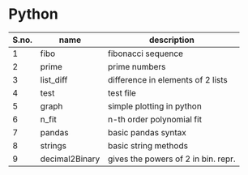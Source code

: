 # Python
| S.no. |   name   | description  |
| ----- | -------- | -----------  |
| 1 |     fibo   | fibonacci sequence  |
| 2 |     prime  | prime numbers  |
| 3 |     list_diff  |  difference in elements of 2 lists |
| 4 |     test     | test file  |
| 5 |    graph  | simple plotting in python |
| 6 |  n_fit  | n-th order polynomial fit |
| 7 | pandas | basic pandas syntax |
|8|strings|basic string methods|
|9|decimal2Binary|gives the powers of 2 in bin. repr.|
